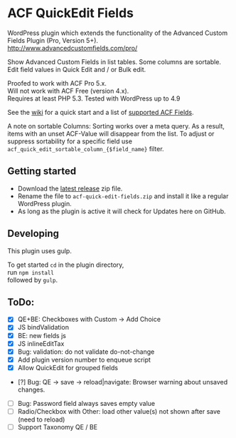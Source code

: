ACF QuickEdit Fields
====================

WordPress plugin which extends the functionality of the Advanced Custom Fields Plugin (Pro, Version 5+).  
http://www.advancedcustomfields.com/pro/

Show Advanced Custom Fields in list tables. Some columns are sortable.  
Edit field values in Quick Edit and / or Bulk edit.

Proofed to work with ACF Pro 5.x.  
Will not work with ACF Free (version 4.x).  
Requires at least PHP 5.3.
Tested with WordPress up to 4.9

See the [wiki](https://github.com/mcguffin/acf-quick-edit-fields/wiki) for a quick start and a list of [supported ACF Fields](https://github.com/mcguffin/acf-quick-edit-fields/wiki/Supported-ACF-Fields).

A note on sortable Columns: Sorting works over a meta query. As a result, items with an
unset ACF-Value will disappear from the list. To adjust or suppress sortability for a specific field use
`acf_quick_edit_sortable_column_{$field_name}` filter.


Getting started
---------------

 - Download the [latest release](../../releases/latest) zip file.
 - Rename the file to `acf-quick-edit-fields.zip` and install it like a regular WordPress plugin.
 - As long as the plugin is active it will check for Updates here on GitHub.


Developing
----------

This plugin uses gulp.

To get started `cd` in the plugin directory,  
run `npm install`  
followed by `gulp`.


ToDo:
-----

 - [x] QE+BE: Checkboxes with Custom -> Add Choice
 - [x] JS bindValidation
 - [x] BE: new fields js
 - [x] JS inlineEditTax
 - [x] Bug: validation: do not validate do-not-change
 - [x] Add plugin version number to enqueue script
 - [x] Allow QuickEdit for grouped fields
 - [?] Bug: QE -> save -> reload|navigate: Browser warning about unsaved changes.
 - [ ] Bug: Password field always saves empty value
 - [ ] Radio/Checkbox with Other: load other value(s) not shown after save (need to reload)
 - [ ] Support Taxonomy QE / BE
